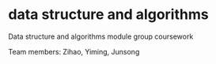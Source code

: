 # data structure and algorithms

Data structure and algorithms module group coursework

Team members: Zihao, Yiming, Junsong
